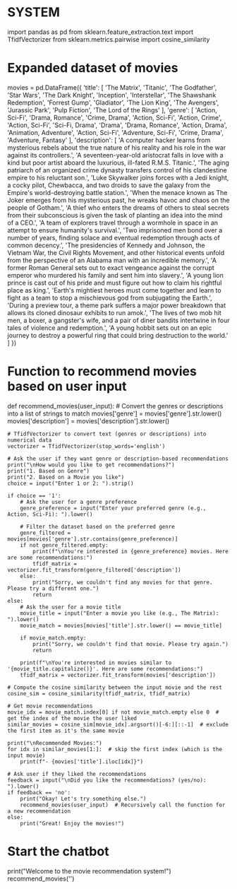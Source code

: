 # SYSTEM
import pandas as pd
from sklearn.feature_extraction.text import TfidfVectorizer
from sklearn.metrics.pairwise import cosine_similarity

# Expanded dataset of movies
movies = pd.DataFrame({
    'title': [
        'The Matrix', 'Titanic', 'The Godfather', 'Star Wars', 'The Dark Knight', 
        'Inception', 'Interstellar', 'The Shawshank Redemption', 'Forrest Gump', 'Gladiator',
        'The Lion King', 'The Avengers', 'Jurassic Park', 'Pulp Fiction', 'The Lord of the Rings'
    ],
    'genre': [
        'Action, Sci-Fi', 'Drama, Romance', 'Crime, Drama', 'Action, Sci-Fi', 'Action, Crime', 
        'Action, Sci-Fi', 'Sci-Fi, Drama', 'Drama', 'Drama, Romance', 'Action, Drama', 
        'Animation, Adventure', 'Action, Sci-Fi', 'Adventure, Sci-Fi', 'Crime, Drama', 'Adventure, Fantasy'
    ],
    'description': [
        'A computer hacker learns from mysterious rebels about the true nature of his reality and his role in the war against its controllers.',
        'A seventeen-year-old aristocrat falls in love with a kind but poor artist aboard the luxurious, ill-fated R.M.S. Titanic.',
        'The aging patriarch of an organized crime dynasty transfers control of his clandestine empire to his reluctant son.',
        'Luke Skywalker joins forces with a Jedi knight, a cocky pilot, Chewbacca, and two droids to save the galaxy from the Empire\'s world-destroying battle station.',
        'When the menace known as The Joker emerges from his mysterious past, he wreaks havoc and chaos on the people of Gotham.',
        'A thief who enters the dreams of others to steal secrets from their subconscious is given the task of planting an idea into the mind of a CEO.',
        'A team of explorers travel through a wormhole in space in an attempt to ensure humanity\'s survival.',
        'Two imprisoned men bond over a number of years, finding solace and eventual redemption through acts of common decency.',
        'The presidencies of Kennedy and Johnson, the Vietnam War, the Civil Rights Movement, and other historical events unfold from the perspective of an Alabama man with an incredible memory.',
        'A former Roman General sets out to exact vengeance against the corrupt emperor who murdered his family and sent him into slavery.',
        'A young lion prince is cast out of his pride and must figure out how to claim his rightful place as king.',
        'Earth\'s mightiest heroes must come together and learn to fight as a team to stop a mischievous god from subjugating the Earth.',
        'During a preview tour, a theme park suffers a major power breakdown that allows its cloned dinosaur exhibits to run amok.',
        'The lives of two mob hit men, a boxer, a gangster\'s wife, and a pair of diner bandits intertwine in four tales of violence and redemption.',
        'A young hobbit sets out on an epic journey to destroy a powerful ring that could bring destruction to the world.'
    ]
})

# Function to recommend movies based on user input
def recommend_movies(user_input):
    # Convert the genres or descriptions into a list of strings to match
    movies['genre'] = movies['genre'].str.lower()
    movies['description'] = movies['description'].str.lower()

    # TfidfVectorizer to convert text (genres or descriptions) into numerical data
    vectorizer = TfidfVectorizer(stop_words='english')

    # Ask the user if they want genre or description-based recommendations
    print("\nHow would you like to get recommendations?")
    print("1. Based on Genre")
    print("2. Based on a Movie you like")
    choice = input("Enter 1 or 2: ").strip()

    if choice == '1':
        # Ask the user for a genre preference
        genre_preference = input("Enter your preferred genre (e.g., Action, Sci-Fi): ").lower()

        # Filter the dataset based on the preferred genre
        genre_filtered = movies[movies['genre'].str.contains(genre_preference)]
        if not genre_filtered.empty:
            print(f"\nYou're interested in {genre_preference} movies. Here are some recommendations:")
            tfidf_matrix = vectorizer.fit_transform(genre_filtered['description'])
        else:
            print("Sorry, we couldn't find any movies for that genre. Please try a different one.")
            return
    else:
        # Ask the user for a movie title
        movie_title = input("Enter a movie you like (e.g., The Matrix): ").lower()
        movie_match = movies[movies['title'].str.lower() == movie_title]

        if movie_match.empty:
            print("Sorry, we couldn't find that movie. Please try again.")
            return
        
        print(f"\nYou're interested in movies similar to '{movie_title.capitalize()}'. Here are some recommendations:")
        tfidf_matrix = vectorizer.fit_transform(movies['description'])

    # Compute the cosine similarity between the input movie and the rest
    cosine_sim = cosine_similarity(tfidf_matrix, tfidf_matrix)
    
    # Get movie recommendations
    movie_idx = movie_match.index[0] if not movie_match.empty else 0  # get the index of the movie the user liked
    similar_movies = cosine_sim[movie_idx].argsort()[-6:][::-1]  # exclude the first item as it's the same movie

    print("\nRecommended Movies:")
    for idx in similar_movies[1:]:  # skip the first index (which is the input movie)
        print(f"- {movies['title'].iloc[idx]}")

    # Ask user if they liked the recommendations
    feedback = input("\nDid you like the recommendations? (yes/no): ").lower()
    if feedback == 'no':
        print("Okay! Let's try something else.")
        recommend_movies(user_input)  # Recursively call the function for a new recommendation
    else:
        print("Great! Enjoy the movies!")

# Start the chatbot
print("Welcome to the movie recommendation system!")
recommend_movies('')

